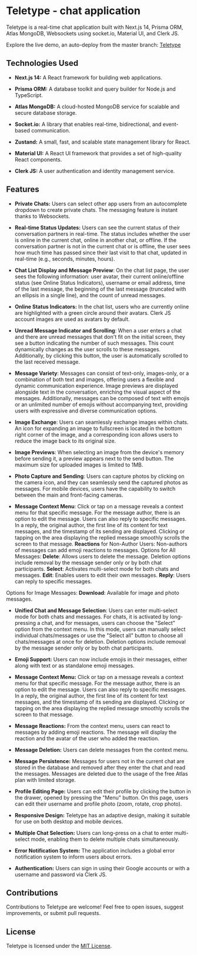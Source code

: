 # Teletype - chat application

Teletype is a real-time chat application built with Next.js 14, Prisma ORM, Atlas MongoDB, Websockets using socket.io, Material UI, and Clerk JS.

Explore the live demo, an auto-deploy from the master branch: [Teletype](https://teletype-sandy.vercel.app/)

## Technologies Used

- **Next.js 14:** A React framework for building web applications.

- **Prisma ORM:** A database toolkit and query builder for Node.js and TypeScript.

- **Atlas MongoDB:** A cloud-hosted MongoDB service for scalable and secure database storage.

- **Socket.io:** A library that enables real-time, bidirectional, and event-based communication.
  
- **Zustand:** A small, fast, and scalable state management library for React.

- **Material UI:** A React UI framework that provides a set of high-quality React components.

- **Clerk JS:** A user authentication and identity management service.

## Features

- **Private Chats:** Users can select other app users from an autocomplete dropdown to create private chats. The messaging feature is instant thanks to Websockets.

- **Real-time Status Updates:** Users can see the current status of their conversation partners in real-time. The status includes whether the user is online in the current chat, online in another chat, or offline. If the conversation partner is not in the current chat or is offline, the user sees how much time has passed since their last visit to that chat, updated in real-time (e.g., seconds, minutes, hours).
  
- **Chat List Display and Message Preview**: On the chat list page, the user sees the following information: user avatar, their current online/offline status (see Online Status Indicators), username or email address, time of the last message, the beginning of the last message (truncated with an ellipsis in a single line), and the count of unread messages. 
  
- **Online Status Indicators:** In the chat list, users who are currently online are highlighted with a green circle around their avatars. Clerk JS account images are used as avatars by default.
  
- **Unread Message Indicator and Scrolling**: When a user enters a chat and there are unread messages that don't fit on the initial screen, they see a button indicating the number of such messages. This count dynamically changes as the user scrolls to these messages. Additionally, by clicking this button, the user is automatically scrolled to the last received message.
  
- **Message Variety**: Messages can consist of text-only, images-only, or a combination of both text and images, offering users a flexible and dynamic communication experience. Image previews are displayed alongside text in the conversation, enriching the visual aspect of the messages. Additionally, messages can be composed of text with emojis or an unlimited number of emojis without accompanying text, providing users with expressive and diverse communication options.

- **Image Exchange**: Users can seamlessly exchange images within chats. An icon for expanding an image to fullscreen is located in the bottom right corner of the image, and a corresponding icon allows users to reduce the image back to its original size.

- **Image Previews**: When selecting an image from the device's memory before sending it, a preview appears next to the send button. The maximum size for uploaded images is limited to 1MB.
  
- **Photo Capture and Sending**: Users can capture photos by clicking on the camera icon, and they can seamlessly send the captured photos as messages. For mobile devices, users have the capability to switch between the main and front-facing cameras.

- **Message Context Menu**: Click or tap on a message reveals a context menu for that specific message. For the message author, there is an option to edit the message. Users can also reply to specific messages. In a reply, the original author, the first line of its content for text messages, and the timestamp of its sending are displayed. Clicking or tapping on the area displaying the replied message smoothly scrolls the screen to that message.
  **Reactions** for Non-Author Users: Non-authors of messages can add emoji reactions to messages.
Options for All Messages:
  **Delete**: Allows users to delete the message. Deletion options include removal by the message sender only or by both chat participants.
  **Select**: Activates multi-select mode for both chats and messages.
  **Edit**: Enables users to edit their own messages.
  **Reply**: Users can reply to specific messages.

Options for Image Messages:
  **Download**: Available for image and photo messages.

- **Unified Chat and Message Selection**: Users can enter multi-select mode for both chats and messages. For chats, it is activated by long-pressing a chat, and for messages, users can choose the "Select" option from the context menu. In this mode, users can manually select individual chats/messages or use the "Select all" button to choose all chats/messages at once for deletion. Deletion options include removal by the message sender only or by both chat participants.

- **Emoji Support:** Users can now include emojis in their messages, either along with text or as standalone emoji messages.

- **Message Context Menu:** Click or tap on a message reveals a context menu for that specific message. For the message author, there is an option to edit the message. Users can also reply to specific messages. In a reply, the original author, the first line of its content for text messages, and the timestamp of its sending are displayed. Clicking or tapping on the area displaying the replied message smoothly scrolls the screen to that message.

- **Message Reactions:** From the context menu, users can react to messages by adding emoji reactions. The message will display the reaction and the avatar of the user who added the reaction.

- **Message Deletion:** Users can delete messages from the context menu.
  
- **Message Persistence:** Messages for users not in the current chat are stored in the database and removed after they enter the chat and read the messages. Messages are deleted due to the usage of the free Atlas plan with limited storage.

- **Profile Editing Page:** Users can edit their profile by clicking the button in the drawer, opened by pressing the "Menu" button. On this page, users can edit their username and profile photo (zoom, rotate, crop photo).

- **Responsive Design:** Teletype has an adaptive design, making it suitable for use on both desktop and mobile devices.

- **Multiple Chat Selection:** Users can long-press on a chat to enter multi-select mode, enabling them to delete multiple chats simultaneously.
  
- **Error Notification System:** The application includes a global error notification system to inform users about errors.
  
- **Authentication:** Users can sign in using their Google accounts or with a username and password via Clerk JS.

## Contributions

Contributions to Teletype are welcome! Feel free to open issues, suggest improvements, or submit pull requests.

## License

Teletype is licensed under the [MIT License](LICENSE).

